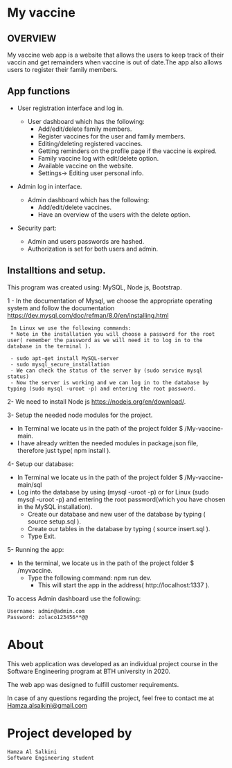 # My vaccine

## OVERVIEW
My vaccine web app is a website that allows the users to keep track of their vaccin and get remainders when vaccine is out of date.The app also allows users to register their family members.

## App functions

 - User registration interface and log in.
    - User dashboard which has the following:
      - Add/edit/delete family members.
      - Register vaccines for the user and family members.
      - Editing/deleting registered vaccines.
      - Getting reminders on the profile page if the vaccine is expired.
      - Family vaccine log with edit/delete option.
      - Available vaccine on the website.
      - Settings-> Editing user personal info.
      
 - Admin log in interface.
    - Admin dashboard which has the following:
       - Add/edit/delete vaccines.
       - Have an overview of the users with the delete option.
      
  - Security part:
      - Admin and users passwords are hashed.
      - Authorization is set for both users and admin.
  

  ##  Installtions and setup.
   This program was created using:
   MySQL, Node js, Bootstrap.
    
  1 - In the documentation of Mysql, we choose the appropriate operating system and follow the documentation  https://dev.mysql.com/doc/refman/8.0/en/installing.html

     In Linux we use the following commands:
     * Note in the installation you will choose a password for the root user( remember the password as we will need it to log in to the database in the terminal ).

     - sudo apt-get install MySQL-server
     - sudo mysql_secure_installation
     - We can check the status of the server by (sudo service mysql status)
     - Now the server is working and we can log in to the database by typing (sudo mysql -uroot -p) and entering the root password.

 2- We need to install Node js https://nodejs.org/en/download/.

 3-  Setup the needed node modules for the project.
   - In Terminal we locate us in the path of the project folder $ /My-vaccine-main.
   - I have already written the needed modules in package.json file, therefore just type( npm install ).

 4- Setup our database:
  - In Terminal we locate us in the path of the project folder $ /My-vaccine-main/sql
  - Log into the database by using (mysql -uroot -p) or for Linux (sudo mysql -uroot -p) and entering the root password(which you have chosen in the MySQL installation).
     - Create our database and new user of the database by typing ( source setup.sql ).
     - Create our tables in the database by typing ( source insert.sql ).
     - Type Exit.
     
 5- Running the app:
   - In the terminal, we locate us in the path of the project folder $ /myvaccine.
       - Type the following command: npm run dev.
         - This will start the app in the address( http://localhost:1337 ).

To access Admin dashboard use the following:
```
Username: admin@admin.com
Password: zolaco123456**@@

```

# About
This web application was developed as an individual project course 
in the Software Engineering program at BTH university in 2020.

The web app was designed to fulfill customer requirements.

In case of any questions regarding the project, 
feel free to contact me at Hamza.alsalkini@gmail.com


# Project developed by
```
Hamza Al Salkini
Software Engineering student
```


  



